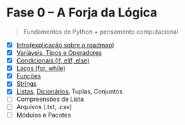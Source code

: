 # Fase 0 – A Forja da Lógica

> Fundamentos de Python + pensamento computacional

- [x] [Intro(explicação sobre o roadmap)](intro.py)
- [x] [Variáveis, Tipos e Operadores](variaveis_tipos_e_operadores.py)
- [x] [Condicionais (if, elif, else)](condicionais.py)
- [x] [Laços (for, while)](lacos.py)
- [x] [Funções](funcoes.py)
- [x] [Strings](strings.py)
- [x] [Listas](listas.py), [Dicionários](dicionarios.py), Tuplas, Conjuntos
- [ ] Compreensões de Lista
- [ ] Arquivos (.txt, .csv)
- [ ] Módulos e Pacotes
